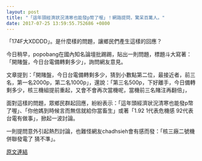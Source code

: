 ```yaml
---
layout: post
title: "「這年頭經濟狀況清寒也能發p幣了喔」！網路提問，驚呆百萬人。"
date: 2017-07-25 13:59:55.752686 +0800
---
```


「174F大XDDDD」。是什麼樣的問題，讓鄉民們產生這樣的回應？

今日稍早，popobang在國內知名論壇批踢踢，貼出一則問題，標題斗大寫著：「開賭盤，今日台電備轉剩多少」，詢問網友意見。

文章提到：「開賭盤，今日台電備轉剩多少，猜到小數點第二位，最接近者，前三名，第一名2000p，第二名1000p」，還說：「第三名500p，下好離手，今日備轉剩多少，核三機組提前重起，又會不會再次當機呢，當機前三名賭注再翻倍」，

面對這樣的問題，眾鄉民群起回應，紛紛表示：「這年頭經濟狀況清寒也能發p幣了喔」、「你他媽到時候言而無信就給你當畜生」或著「1.92    1代表危機感 92代表台電有做事」，掀起一波討論。

一則提問意外引起熱烈討論，也難怪網友chadhsieh會有感而發：「核三廠二號機併聯發電了 猜不準」。

<a href = "https://www.ptt.cc/bbs/Gossiping/M.1500945199.A.6AA.html">原文連結</a>

